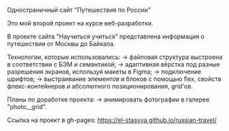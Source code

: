 Одностраничный сайт "Путешествия по России"

  Это мой второй проект на курсе веб-разработки.

В проекте сайта "Научиться учиться" представлена информация о путешествии от Москвы до Байкала.

Технологии, которые использовались:
-> файловая структура выстроена в соответствии с БЭМ и семантикой;
-> адаптивная вёрстка под разные разрешения экранов, используя макеты в Figma;
-> подключение шрифтов;
-> выстраивание элементов и блоков с помощью flex, свойств флекс-контейнеров и абсолютного позиционирования, grid'ов.

Планы по доработке проекта:
-> анимировать фотографии в галерее "photo__grid".

Ссылка на проект в gh-pages: https://el-stasyva.github.io/russian-travel/
